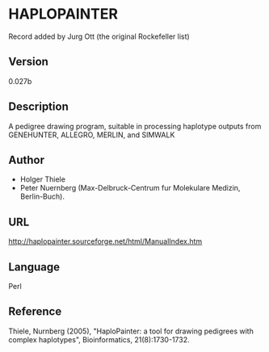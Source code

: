 # HAPLOPAINTER
Record added by Jurg Ott (the original Rockefeller list)

## Version
0.027b

## Description
A pedigree drawing program, suitable in processing haplotype outputs from GENEHUNTER, ALLEGRO, MERLIN, and SIMWALK

## Author
* Holger Thiele
* Peter Nuernberg (Max-Delbruck-Centrum fur Molekulare Medizin, Berlin-Buch).

## URL
http://haplopainter.sourceforge.net/html/ManualIndex.htm

## Language
Perl

## Reference
Thiele, Nurnberg (2005), "HaploPainter: a tool for drawing pedigrees with complex haplotypes", Bioinformatics, 21(8):1730-1732.